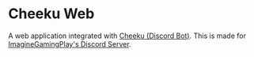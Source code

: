 # Cheeku Web

A web application integrated with [Cheeku (Discord Bot)](https://github.com/goodboyneon/cheeku). This is made for [ImagineGamingPlay's Discord Server](https://discord.gg/igp-s-coding-villa-697495719816462436).
